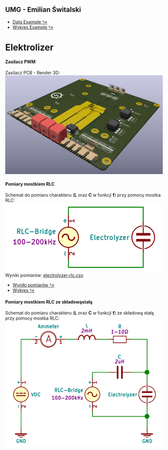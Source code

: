 ## UMG - Emilian Świtalski

- [Data Example ↪](./measurement/example.csv)
- [Wykres Example ↪](http://www.sqrt.pl/view/?https://raw.githubusercontent.com/Xaeian/umg/master/measurement/example.json)

# Elektrolizer

#### Zasilacz PWM

Zasilacz PCB - Render 3D:
![electrolyzer-render](./image/electrolyzer-render.png)

#### Pomiary mostkiem RLC

Schemat do pomiaru charakteru (**L** oraz **C** w funkcji **f**) przy pomocy mostka RLC:
![electrolyzer-rlc](./image/electrolyzer-rlc-scheme-basic.png)
Wyniki pomiarów: [electrolyzer-rlc.csv](./measurement/electrolyzer-rlc.csv)

- [Wyniki pomiarów ↪](./measurement/electrolyzer-rlc.csv)
- [Wykres ↪](http://www.sqrt.pl/view/?https://raw.githubusercontent.com/Xaeian/umg/master/measurement/electrolyzer-rlc.json)

#### Pomiary mostkiem RLC ze składowąstałą

Schemat do pomiaru charakteru (**L** oraz **C** w funkcji **f**) ze składową stałą przy pomocy mostka RLC:
![electrolyzer-rlc](./image/electrolyzer-rlc-scheme.png)
